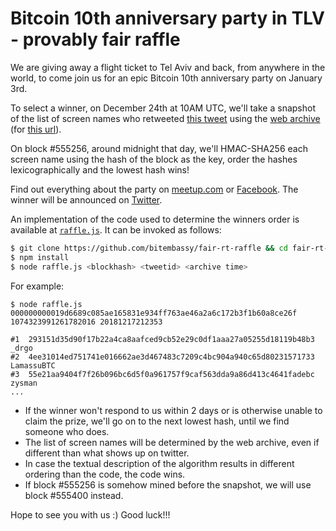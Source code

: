 # Bitcoin 10th anniversary party in TLV - provably fair raffle

We are giving away a flight ticket to Tel Aviv and back, from anywhere in the world, to come join us for an epic Bitcoin 10th anniversary party on January 3rd.

To select a winner, on December 24th at 10AM UTC, we'll take a snapshot of the list of screen names who retweeted [this tweet](YYY) using the [web archive](https://web.archive.org/) (for [this url](https://twitter.com/i/activity/retweeted_popup?id=YYY)).

On block #555256, around midnight that day, we'll HMAC-SHA256 each screen name using the hash of the block as the key, order the hashes lexicographically and the lowest hash wins!

Find out everything about the party on [meetup.com](https://www.meetup.com/bitcoin-il/events/256908356/) or [Facebook](https://www.facebook.com/events/1994274880660738/). The winner will be announced on [Twitter](https://twitter.com/BitcoinIL).


An implementation of the code used to determine the winners order
is available at [`raffle.js`](https://github.com/bitembassy/fair-rt-raffle/blob/master/raffle.js). It can be invoked as follows:

```bash
$ git clone https://github.com/bitembassy/fair-rt-raffle && cd fair-rt-raffle
$ npm install
$ node raffle.js <blockhash> <tweetid> <archive time>
```

For example:

```
$ node raffle.js 000000000019d6689c085ae165831e934ff763ae46a2a6c172b3f1b60a8ce26f 1074323991261782016 20181217212353

#1  293151d35d90f17b22a4ca8aafced9cb52e29c0df1aaa27a05255d18119b48b3  _drgo
#2  4ee31014ed751741e016662ae3d467483c7209c4bc904a940c65d80231571733  LamassuBTC
#3  55e21aa9404f7f26b096bc6d5f0a961757f9caf563dda9a86d413c4641fadebc  zysman
...
```

* If the winner won't respond to us within 2 days or is otherwise unable to claim the prize, we'll go on to the next lowest hash, until we find someone who does.
* The list of screen names will be determined by the web archive, even if different than what shows up on twitter.
* In case the textual description of the algorithm results in different ordering than the code, the code wins.
* If block #555256 is somehow mined before the snapshot, we will use block #555400 instead.

Hope to see you with us :) Good luck!!!
